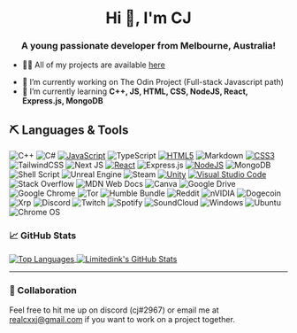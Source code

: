 <h1 align="center">Hi 👋, I'm CJ</h1>
<h3 align="center">A young passionate developer from Melbourne, Australia!</h3>

- 👨‍💻 All of my projects are available [here](https://github.com/limitedink?tab=repositories)
<!--
**limitedink/limitedink** is a ✨ _special_ ✨ repository because its `README.md` (this file) appears on your GitHub profile.
-->

- 🔭 I’m currently working on The Odin Project (Full-stack Javascript path)
- 🌱 I’m currently learning **C++, JS, HTML, CSS, NodeJS, React, Express.js, MongoDB**

## ⛏ Languages & Tools

![C++](https://img.shields.io/badge/c++-%2300599C.svg?style=for-the-badge&logo=c%2B%2B&logoColor=white)
![C#](https://img.shields.io/badge/c%23-%23239120.svg?style=for-the-badge&logo=c-sharp&logoColor=white)
[![JavaScript](https://img.shields.io/badge/javascript-%23323330.svg?style=for-the-badge&logo=javascript&logoColor=%23F7DF1E)](https://developer.mozilla.org/en-US/docs/Web/JavaScript)
![TypeScript](https://img.shields.io/badge/typescript-%23007ACC.svg?style=for-the-badge&logo=typescript&logoColor=white)
[![HTML5](https://img.shields.io/badge/html5-%23E34F26.svg?style=for-the-badge&logo=html5&logoColor=white)](https://developer.mozilla.org/en-US/docs/Web/HTML)
![Markdown](https://img.shields.io/badge/markdown-%23000000.svg?style=for-the-badge&logo=markdown&logoColor=white)
[![CSS3](https://img.shields.io/badge/css3-%231572B6.svg?style=for-the-badge&logo=css3&logoColor=white)](https://developer.mozilla.org/en-US/docs/Web/CSS)
![TailwindCSS](https://img.shields.io/badge/tailwindcss-%2338B2AC.svg?style=for-the-badge&logo=tailwind-css&logoColor=white)
![Next JS](https://img.shields.io/badge/Next-black?style=for-the-badge&logo=next.js&logoColor=white)
[![React](https://img.shields.io/badge/react-%2320232a.svg?style=for-the-badge&logo=react&logoColor=%2361DAFB)](https://reactjs.org/)
![Express.js](https://img.shields.io/badge/express.js-%23404d59.svg?style=for-the-badge&logo=express&logoColor=%2361DAFB)
[![NodeJS](https://img.shields.io/badge/node.js-6DA55F?style=for-the-badge&logo=node.js&logoColor=white)](https://nodejs.org)
![MongoDB](https://img.shields.io/badge/MongoDB-%234ea94b.svg?style=for-the-badge&logo=mongodb&logoColor=white)
![Shell Script](https://img.shields.io/badge/shell_script-%23121011.svg?style=for-the-badge&logo=gnu-bash&logoColor=white)
![Unreal Engine](https://img.shields.io/badge/unrealengine-%23313131.svg?style=for-the-badge&logo=unrealengine&logoColor=white)
![Steam](https://img.shields.io/badge/steam-%23000000.svg?style=for-the-badge&logo=steam&logoColor=white)
[![Unity](https://img.shields.io/badge/Unity-100000?style=for-the-badge&logo=unity&logoColor=white)](https://unity.com/)
[![Visual Studio Code](https://img.shields.io/badge/Visual%20Studio%20Code-0078d7.svg?style=for-the-badge&logo=visual-studio-code&logoColor=white)](https://code.visualstudio.com/)
![Stack Overflow](https://img.shields.io/badge/-Stackoverflow-FE7A16?style=for-the-badge&logo=stack-overflow&logoColor=white)
![MDN Web Docs](https://img.shields.io/badge/MDN_Web_Docs-black?style=for-the-badge&logo=mdnwebdocs&logoColor=white)
![Canva](https://img.shields.io/badge/Canva-%2300C4CC.svg?style=for-the-badge&logo=Canva&logoColor=white)
![Google Drive](https://img.shields.io/badge/Google%20Drive-4285F4?style=for-the-badge&logo=googledrive&logoColor=white)
![Google Chrome](https://img.shields.io/badge/Google%20Chrome-4285F4?style=for-the-badge&logo=GoogleChrome&logoColor=white)
![Tor](https://img.shields.io/badge/Tor-7D4698?style=for-the-badge&logo=Tor-Browser&logoColor=white)
![Humble Bundle](https://img.shields.io/badge/HumbleBundle-%23494F5C.svg?style=for-the-badge&logo=HumbleBundle&logoColor=white)
![Reddit](https://img.shields.io/badge/Reddit-%23FF4500.svg?style=for-the-badge&logo=Reddit&logoColor=white)
![nVIDIA](https://img.shields.io/badge/nVIDIA-%2376B900.svg?style=for-the-badge&logo=nVIDIA&logoColor=white)
![Dogecoin](https://img.shields.io/badge/dogecoin-B59A30?style=for-the-badge&logo=dogecoin&logoColor=white)
![Xrp](https://img.shields.io/badge/Xrp-black?style=for-the-badge&logo=xrp&logoColor=white)
![Discord](https://img.shields.io/badge/Discord-%235865F2.svg?style=for-the-badge&logo=discord&logoColor=white)
![Twitch](https://img.shields.io/badge/Twitch-9347FF?style=for-the-badge&logo=twitch&logoColor=white)
![Spotify](https://img.shields.io/badge/Spotify-1ED760?style=for-the-badge&logo=spotify&logoColor=white)
![SoundCloud](https://img.shields.io/badge/sound%20cloud-FF5500?style=for-the-badge&logo=soundcloud&logoColor=white)
![Windows](https://img.shields.io/badge/Windows-0078D6?style=for-the-badge&logo=windows&logoColor=white)
![Ubuntu](https://img.shields.io/badge/Ubuntu-E95420?style=for-the-badge&logo=ubuntu&logoColor=white)
![Chrome OS](https://img.shields.io/badge/chrome%20os-3d89fc?style=for-the-badge&logo=google%20chrome&logoColor=white)

<!-- - 👯 I’m looking to collaborate on ...
- 🤔 I’m looking for help with ...
- 💬 Ask me about ...
- 📫 How to reach me: ...
- 😄 Pronouns: ...
- ⚡ Fun fact: ...
  -->

### 📈 GitHub Stats

<a href="https://github.com/limitedink">
  <img align="center" src="https://github-readme-stats.vercel.app/api/top-langs/?username=limitedink&theme=vision-friendly-dark" alt="Top Languages" />
</a>
<a href="https://github.com/limitedink">
  <img align="center" src="https://github-readme-stats.vercel.app/api?username=limitedink&show_icons=true&theme=vision-friendly-dark" alt="Limitedink's GitHub Stats" />
</a>

<hr />

### 🤝 Collaboration

Feel free to hit me up on discord (cj#2967) or email me at [realcxxj@gmail.com](mailto:realcxxj@gmail.com) if you want to work on a project together.
